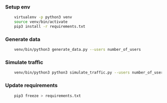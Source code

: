 ### Setup env
```bash
    virtualenv -p python3 venv
    source venv/bin/activate
    pip3 install -r requirements.txt
```

### Generate data
```bash
    venv/bin/python3 generate_data.py --users number_of_users
```

### Simulate traffic
```bash
    venv/bin/python3 python3 simulate_traffic.py --users number_of_users --swipes number_of_swipes
```

### Update requirements
```bash
    pip3 freeze > requirements.txt
```